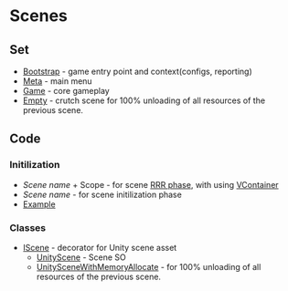 # Scenes

## Set
- [Bootstrap](/Template.Unity/Assets/_Game/Scenes/Bootstrap/) - game entry point and context(configs, reporting)
- [Meta](/Template.Unity/Assets/_Game/Scenes/Meta) - main menu
- [Game](/Template.Unity/Assets/_Game/Scenes/Game) - core gameplay
- [Empty](/Template.Unity/Assets/_Game/Scenes/Empty) - crutch scene for 100% unloading of all resources of the previous scene.

## Code 
### Initilization
- *Scene name* + Scope - for scene [RRR phase](https://blog.ploeh.dk/2010/09/29/TheRegisterResolveReleasepattern/), with using [VContainer](/Template.Documentation/Core/Plugins.md)
- *Scene name* - for scene initilization phase
- [Example](/Template.Unity/Assets/_Game/Develop/Runtime/Core/Scenes/Bootstrap)
### Classes
- [IScene](/Template.Unity/Assets/_Game/Develop/Engine/Unity/Scenes/IScene.cs) - decorator for Unity scene asset
    - [UnityScene](/Template.Unity/Assets/_Game/Develop/Engine/Unity/Scenes/UnityScene.cs) - Scene SO
    - [UnitySceneWithMemoryAllocate](/Template.Unity/Assets/_Game/Develop/Engine/Unity/Scenes/UnitySceneWithMemoryAllocate.cs) - for 100% unloading of all resources of the previous scene. 


